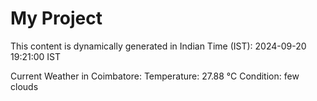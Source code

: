 # My Project

This content is dynamically generated in Indian Time (IST): 2024-09-20 19:21:00 IST


Current Weather in Coimbatore:
Temperature: 27.88 °C
Condition: few clouds

